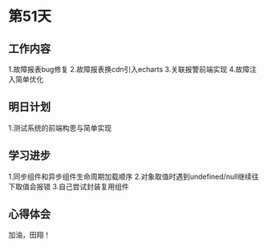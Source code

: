 # 第51天

## 工作内容

1.故障报表bug修复
2.故障报表换cdn引入echarts
3.关联报警前端实现
4.故障注入简单优化

## 明日计划

1.测试系统的前端构思与简单实现

## 学习进步

1.同步组件和异步组件生命周期加载顺序
2.对象取值时遇到undefined/null继续往下取值会报错
3.自己尝试封装复用组件

## 心得体会

加油，田翔！
